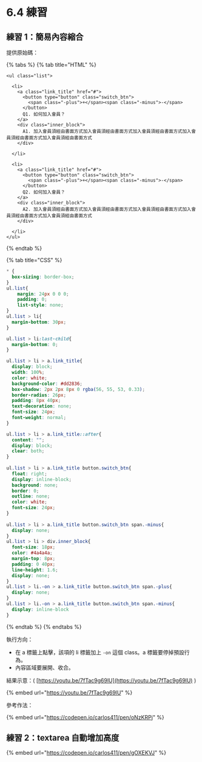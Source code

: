 # 6.4 練習

## 練習 1：簡易內容縮合

提供原始碼：

{% tabs %}
{% tab title="HTML" %}
```markup
<ul class="list">
  
  <li>
    <a class="link_title" href="#">
      <button type="button" class="switch_btn">
        <span class="-plus">+</span><span class="-minus">-</span>
      </button>
      Q1. 如何加入會員？
    </a>
    <div class="inner_block">
      A1. 加入會員須經由書面方式加入會員須經由書面方式加入會員須經由書面方式加入會員須經由書面方式加入會員須經由書面方式
    </div>
      
  </li>
  
  <li>
    <a class="link_title" href="#">
      <button type="button" class="switch_btn">
        <span class="-plus">+</span><span class="-minus">-</span>
      </button>
      Q2. 如何加入會員？
    </a>
    <div class="inner_block">
      A2. 加入會員須經由書面方式加入會員須經由書面方式加入會員須經由書面方式加入會員須經由書面方式加入會員須經由書面方式
    </div>
      
  </li>
</ul>
```
{% endtab %}

{% tab title="CSS" %}
```css
* {
  box-sizing: border-box;
}
ul.list{
    margin: 24px 0 0 0;
    padding: 0;
    list-style: none;
}
ul.list > li{
  margin-bottom: 30px;
}

ul.list > li:last-child{
  margin-bottom: 0;
}

ul.list > li > a.link_title{
  display: block;
  width: 100%;
  color: white;
  background-color: #dd2836;
  box-shadow: 2px 2px 8px 0 rgba(56, 55, 53, 0.33);
  border-radius: 26px;
  padding: 8px 40px;
  text-decoration: none;
  font-size: 24px;
  font-weight: normal;
}

ul.list > li > a.link_title::after{
  content: "";
  display: block;
  clear: both;
}
            
ul.list > li > a.link_title button.switch_btn{
  float: right;
  display: inline-block;
  background: none;
  border: 0;
  outline: none;
  color: white;
  font-size: 24px;
}
            
ul.list > li > a.link_title button.switch_btn span.-minus{
  display: none;
}
ul.list > li > div.inner_block{
  font-size: 18px;
  color: #4a4a4a;
  margin-top: 8px;
  padding: 0 40px;
  line-height: 1.6;
  display: none;
}
ul.list > li.-on > a.link_title button.switch_btn span.-plus{
  display: none;
}
ul.list > li.-on > a.link_title button.switch_btn span.-minus{
  display: inline-block
}
```
{% endtab %}
{% endtabs %}

執行方向：

* 在 a 標籤上點擊，該項的 li 標籤加上 `-on` 這個 class。a 標籤要停掉預設行為。
* 內容區域要展開、收合。



結果示意：( [https://youtu.be/7fTac9g69lU](https://youtu.be/7fTac9g69lU) )

{% embed url="https://youtu.be/7fTac9g69lU" %}



參考作法：

{% embed url="https://codepen.io/carlos411/pen/oNzKRPj" %}



## 練習 2：textarea 自動增加高度



{% embed url="https://codepen.io/carlos411/pen/gOXEKVJ" %}

